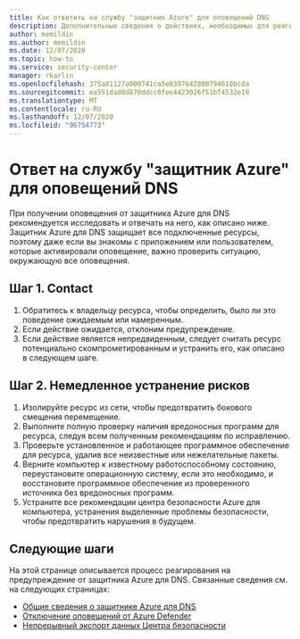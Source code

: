 ```yaml
---
title: Как ответить на службу "защитник Azure" для оповещений DNS
description: Дополнительные сведения о действиях, необходимых для реагирования на предупреждения из защитника Azure для DNS
author: memildin
ms.author: memildin
ms.date: 12/07/2020
ms.topic: how-to
ms.service: security-center
manager: rkarlin
ms.openlocfilehash: 375a81127a000741ca5e0397642800794610bcda
ms.sourcegitcommit: ea551dad8d870ddcc0fee4423026f51bf4532e19
ms.translationtype: MT
ms.contentlocale: ru-RU
ms.lasthandoff: 12/07/2020
ms.locfileid: "96754773"
---
```

# <a name="respond-to-azure-defender-for-dns-alerts"></a>Ответ на службу "защитник Azure" для оповещений DNS

При получении оповещения от защитника Azure для DNS рекомендуется исследовать и отвечать на него, как описано ниже. Защитник Azure для DNS защищает все подключенные ресурсы, поэтому даже если вы знакомы с приложением или пользователем, которые активировали оповещение, важно проверить ситуацию, окружающую все оповещения.  


## <a name="step-1-contact"></a>Шаг 1. Contact

1. Обратитесь к владельцу ресурса, чтобы определить, было ли это поведение ожидаемым или намеренным.
1. Если действие ожидается, отклоним предупреждение.
1. Если действие является непредвиденным, следует считать ресурс потенциально скомпрометированным и устранить его, как описано в следующем шаге.

## <a name="step-2-immediate-mitigation"></a>Шаг 2. Немедленное устранение рисков 

1. Изолируйте ресурс из сети, чтобы предотвратить бокового смещения перемещение.
1. Выполните полную проверку наличия вредоносных программ для ресурса, следуя всем полученным рекомендациям по исправлению.
1. Проверьте установленное и работающее программное обеспечение для ресурса, удалив все неизвестные или нежелательные пакеты.
1. Верните компьютер к известному работоспособному состоянию, переустановите операционную систему, если это необходимо, и восстановите программное обеспечение из проверенного источника без вредоносных программ.
1. Устраните все рекомендации центра безопасности Azure для компьютера, устранения выделенные проблемы безопасности, чтобы предотвратить нарушения в будущем.


## <a name="next-steps"></a>Следующие шаги

На этой странице описывается процесс реагирования на предупреждение от защитника Azure для DNS. Связанные сведения см. на следующих страницах:

- [Общие сведения о защитнике Azure для DNS](defender-for-dns-introduction.md)
- [Отключение оповещений от Azure Defender](alerts-suppression-rules.md)
- [Непрерывный экспорт данных Центра безопасности](continuous-export.md)